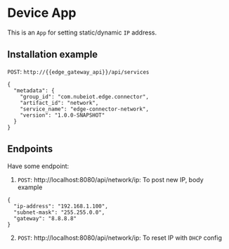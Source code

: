 # Device App

This is an `App` for setting static/dynamic `IP` address.

## Installation example
`POST`: `http://{{edge_gateway_api}}/api/services`
```
{
  "metadata": {
    "group_id": "com.nubeiot.edge.connector",
    "artifact_id": "network",
    "service_name": "edge-connector-network",
    "version": "1.0.0-SNAPSHOT"
  }
}
```

## Endpoints

Have some endpoint:

1. `POST`: http://localhost:8080/api/network/ip: To post new IP, body example
```
{
  "ip-address": "192.168.1.100",
  "subnet-mask": "255.255.0.0",
  "gateway": "8.8.8.8"
}
```
2. `POST`: http://localhost:8080/api/network/ip: To reset IP with `DHCP` config
